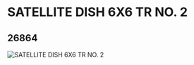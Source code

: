 # SATELLITE DISH 6X6 TR NO. 2
## 26864
![SATELLITE DISH 6X6 TR NO. 2](https://lc-www-live-s.legocdn.com/media/bricks/5/2/6153247.jpg)